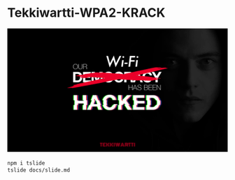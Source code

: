 # Tekkiwartti-WPA2-KRACK

![intro](resources/pics/intro.png)

```
npm i tslide
tslide docs/slide.md
```
